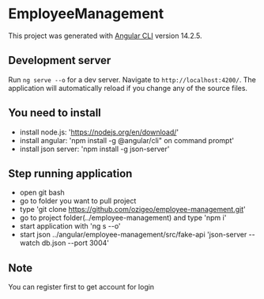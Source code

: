 # EmployeeManagement

This project was generated with [Angular CLI](https://github.com/angular/angular-cli) version 14.2.5.

## Development server

Run `ng serve --o` for a dev server. Navigate to `http://localhost:4200/`. The application will automatically reload if you change any of the source files.

## You need to install

- install node.js: 'https://nodejs.org/en/download/'
- install angular: 'npm install -g @angular/cli" on command prompt'
- install json server: 'npm install -g json-server'

## Step running application

- open git bash
- go to folder you want to pull project
- type 'git clone https://github.com/ozigeo/employee-management.git' 
- go to project folder(../employee-management) and type 'npm i' 
- start application with 'ng s --o'
- start json ../angular/employee-management/src/fake-api 'json-server --watch db.json --port 3004'

## Note

You can register first to get account for login
